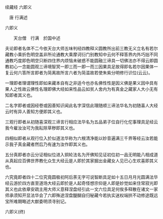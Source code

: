 续藏经   六即义  

　唐 行满述  

六即义  

　　天台僧　行满　於国中述  

夫论即者名体不二今依天台大师五味判经四教释义圆教所出前三教无义立名有若尔藏教小乘折色明空盖非所论通教大乘摩诃衍门别教知中云何不释答界内外巧拙不同通教巧度即色明空只断四住界内烦恼未破惑不能圆融三谛具一切佛法亦不得云即圆教初心一念能圆观三谛境智冥一即三而一即一而三因果具足故得即名若尔因果体一复云何六答所言即者为简离故所言六者为简滥故若使朱紫分明修行识位(云云)。  

一理即者理谓理性即如来藏本自有之非适今也亦名佛性性是因义佛是果义因中具有果人之性故云佛性名理即佛大经如来性品云如贫人舍内为有真金之藏家人大小无有知即者其义也。  

二名字即者或因经卷或因善知识闻此名字深信此理随顺三谛法华名为初随喜人大经云时有异人善知方便即其义也。  

三观行即者从初随喜深观三谛言行相应法华名为五品弟子位自行化佗事理具足经云我今雇汝汝可为我耘除草秽即其义也。  

四相似即者从观行位入於似道法华称为六根清净能以妙音遍满三千界等经云汝若能示我子真金藏者然后乃有速为汝作即其义也。  

五分真即者亦云分证相似位进入铜轮法名为开佛知见证初位初一品无明能八相成道从真起应百佛世界教化众生大经云是人即於其家掘出金藏女人见已心生欢喜即其义也。  

六究竟即者四十二位究竟圆极初阿后荼无字可说智断具足如十五日月月光圆满法华经云游於四方直至道场大经云即於是人起奇怪想宗仰是人即是妙觉如来住常寂光即其义也此依章安疏主用大师义意释涅盘经引此一文六位具足何俟多释散在诸文一家师承须知开显法华会了六即殊途涅盘醍醐自归秘藏今若执实迷权端拱不动修途既远宝所难期略述大猷委明须寻别记。  

六即义(终)  
